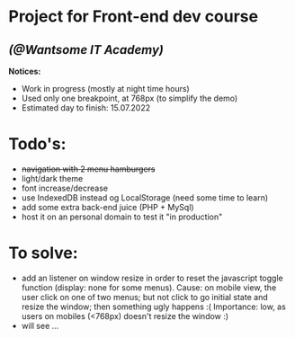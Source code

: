 # Project for Front-end dev course 
## _(@Wantsome IT Academy)_


**Notices:**
 - Work in progress (mostly at night time hours)
 - Used only one breakpoint, at 768px (to simplify the demo)
 - Estimated day to finish: 15.07.2022

# Todo's:
- ~~navigation with 2 menu hamburgers~~
- light/dark theme
- font increase/decrease
- use IndexedDB instead og LocalStorage (need some time to learn)
- add some extra back-end juice (PHP + MySql)
- host it on an personal domain to test it "in production"

# To solve:
- add an listener on window resize in order to reset the javascript toggle function (display: none for some menus). Cause: on mobile view, the user click on one of two menus; but not click to go initial state and resize the window; then something ugly happens :(
Importance: low, as users on mobiles (<768px) doesn't resize the window :)
- will see ...
